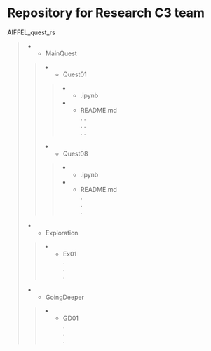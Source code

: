 # Repository for Research C3 team
AIFFEL_quest_rs
>- - MainQuest  
> >- - Quest01  
> > >- - .ipynb  
> > >- - README.md  
. .  
. .  
. .  
> >- - Quest08  
> > >- - .ipynb  
> > >- - README.md  
.  
.  
.  
>- - Exploration  
> >- - Ex01  
.  
.  
.  
>- - GoingDeeper  
> >- - GD01  
.  
.  
.  

